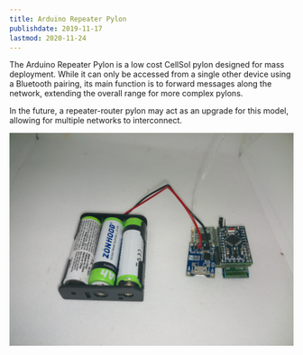```yaml
---
title: Arduino Repeater Pylon
publishdate: 2019-11-17
lastmod: 2020-11-24
---
```


The Arduino Repeater Pylon is a low cost CellSol pylon designed for mass deployment. While it can only be accessed from a single other device using a Bluetooth
pairing, its main function is to forward messages along the network, extending the overall range for more complex pylons.

In the future, a repeater-router pylon may act as an upgrade for this model, allowing for multiple networks to interconnect.

![A CellSol Arduino Repeater Pylon, Built with No Case](arduino_pylon_nocase.jpg)